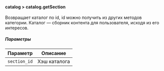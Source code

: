 #### catalog > catalog.getSection

Возвращает каталог по id, id можно получить из других методов категории.
Каталог — сборник контента для пользователя, исходя из его интересов.

##### Параметры

|Параметр|Описание|
|--|--|
|`section_id`|Хэш каталога|
